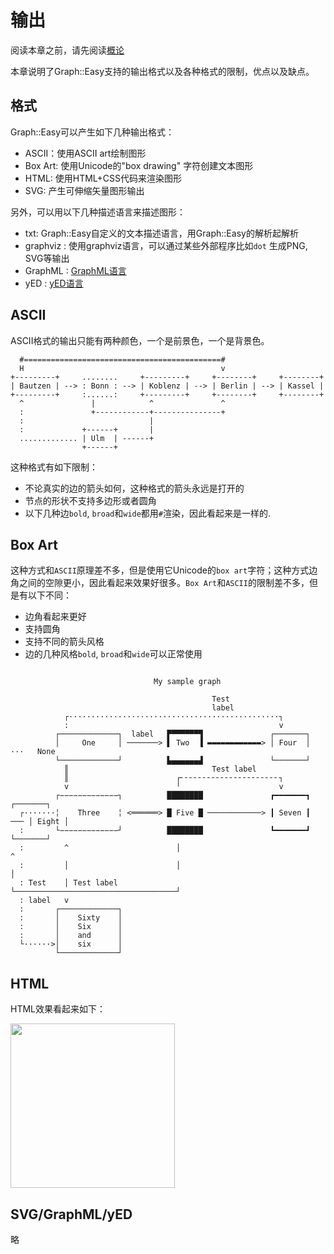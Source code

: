 # 输出

阅读本章之前，请先阅读[概论](overview/README.md)

本章说明了Graph::Easy支持的输出格式以及各种格式的限制，优点以及缺点。

## 格式

Graph::Easy可以产生如下几种输出格式：

- ASCII：使用ASCII art绘制图形
- Box Art: 使用Unicode的"box drawing" 字符创建文本图形
- HTML: 使用HTML+CSS代码来渲染图形
- SVG: 产生可伸缩矢量图形输出

另外，可以用以下几种描述语言来描述图形：

- txt: Graph::Easy自定义的文本描述语言，用Graph::Easy的解析起解析
- graphviz : 使用graphviz语言，可以通过某些外部程序比如`dot` 生成PNG, SVG等输出
- GraphML : [GraphML语言](http://graphml.graphdrawing.org/)
- yED : [yED语言](http://www.yworks.com/de/products_yed_about.html)

## ASCII

ASCII格式的输出只能有两种颜色，一个是前景色，一个是背景色。

```
  #============================================#
  H                                            v
+---------+     ........     +---------+     +--------+     +--------+
| Bautzen | --> : Bonn : --> | Koblenz | --> | Berlin | --> | Kassel |
+---------+     :......:     +---------+     +--------+     +--------+
  ^               |            ^               ^
  :               +------------+---------------+
  :                            |
  :             +------+       |
  ............. | Ulm  | ------+
                +------+
```

这种格式有如下限制：

- 不论真实的边的箭头如何，这种格式的箭头永远是打开的
- 节点的形状不支持多边形或者圆角
- 以下几种边`bold`, `broad`和`wide`都用`#`渲染，因此看起来是一样的.

## Box Art

这种方式和`ASCII`原理差不多，但是使用它Unicode的`box art`字符；这种方式边角之间的空隙更小，因此看起来效果好很多。`Box Art`和`ASCII`的限制差不多，但是有以下不同：

- 边角看起来更好
- 支持圆角
- 支持不同的箭头风格
- 边的几种风格`bold`, `broad`和`wide`可以正常使用

```

                                My sample graph

                                             Test
                                             label
            ┌···············································┐
            :                                               v
          ┌─────────────┐  label   ▛▀▀▀▀▀▀▜               ┌───────┐
          │     One     │ ───────> ▌ Two  ▐ ▬▬▬▬▬▬▬▬▬▬▬▬> │ Four  │ ···   None
          └─────────────┘          ▙▄▄▄▄▄▄▟               └───────┘
            ║                                Test label
            ║                        ┌╴╴╴╴╴╴╴╴╴╴╴╴╴╴╴╴╴╴╴╴╴╴┐
            v                        ╵                      v
          ┌−−−−−−−−−−−−−┐          ████████               ┏━━━━━━━┓     ┌───────┐
  ┌·······╎    Three    ╎ <══════> █ Five █ ────────────> ┃ Seven ┃ ─── │ Eight │
  :       └−−−−−−−−−−−−−┘          ████████               ┗━━━━━━━┛     └───────┘
  :         ^                        │                                    ^
  :         │                        │                                    │
  : Test    │ Test label             └────────────────────────────────────┘
  : label   v
  :       ┌─────────────┐
  :       │    Sixty    │
  :       │    Six      │
  :       │    and      │
  └······>│    six      │
          └─────────────┘
```

## HTML

HTML效果看起来如下：

<img src="http://7xp3xc.com1.z0.glb.clouddn.com/201512/1452943758040.png" width="263"/>

## SVG/GraphML/yED
略

